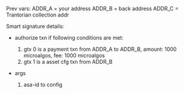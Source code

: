 Prev vars:
ADDR_A = your address
ADDR_B = back address
ADDR_C = Trantorian collection addr

Smart signature details:

- authorize txn if following conditions are met:

  1. gtx 0 is a payment txn from ADDR_A to ADDR_B, amount: 1000 microalgos, fee: 1000 microalgos
  2. gtx 1 is a asset cfg txn from ADDR_B

- args
  1. asa-id to config
